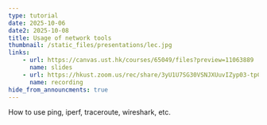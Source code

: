 ```yaml
---
type: tutorial
date: 2025-10-06
date2: 2025-10-08
title: Usage of network tools
thumbnail: /static_files/presentations/lec.jpg
links: 
    - url: https://canvas.ust.hk/courses/65049/files?preview=11063889
      name: slides
    - url: https://hkust.zoom.us/rec/share/3yU1U7SG30VSNJXUuvIZyp03-tpC218BMhL8fu1ZWgVJy1pHq-Srs_0DyS6_W3j4.UivhX7B70_9sLkfZ?startTime=1759714189000
      name: recording
hide_from_announcments: true
---
```

How to use ping, iperf, traceroute, wireshark, etc.